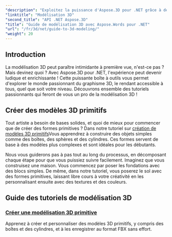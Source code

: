 ```yaml
---
"description": "Exploitez la puissance d'Aspose.3D pour .NET grâce à des tutoriels experts sur la création de modèles 3D. Maîtrisez vos compétences en conception 3D."
"linktitle": "Modélisation 3D"
"second_title": "API .NET Aspose.3D"
"title": "Guide de modélisation 3D avec Aspose.Words pour .NET"
"url": "/fr/3d/net/guide-to-3d-modeling/"
"weight": 20
---
```


## Introduction

La modélisation 3D peut paraître intimidante à première vue, n'est-ce pas ? Mais devinez quoi ? Avec Aspose.3D pour .NET, l'expérience peut devenir ludique et enrichissante ! Cette puissante boîte à outils vous permet d'explorer le monde passionnant du graphisme 3D, le rendant accessible à tous, quel que soit votre niveau. Découvrons ensemble des tutoriels passionnants qui feront de vous un pro de la modélisation 3D !

## Créer des modèles 3D primitifs

Tout artiste a besoin de bases solides, et quoi de mieux pour commencer que de créer des formes primitives ? Dans notre tutoriel sur [création de modèles 3D primitifs](./create-primitive-3d-modeling/)Vous apprendrez à construire des objets simples comme des boîtes, des sphères et des cylindres. Ces formes servent de base à des modèles plus complexes et sont idéales pour les débutants.

Nous vous guiderons pas à pas tout au long du processus, en décomposant chaque étape pour que vous puissiez suivre facilement. Imaginez que vous construisez une maison. Vous commencez par poser les fondations avec des blocs simples. De même, dans notre tutoriel, vous poserez le sol avec des formes primitives, laissant libre cours à votre créativité en les personnalisant ensuite avec des textures et des couleurs. 

## Guide des tutoriels de modélisation 3D
### [Créer une modélisation 3D primitive](./create-primitive-3d-modeling/)
Apprenez à créer et personnaliser des modèles 3D primitifs, y compris des boîtes et des cylindres, et à les enregistrer au format FBX sans effort.